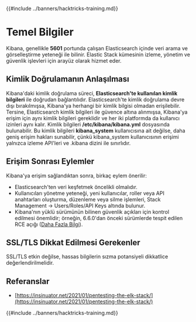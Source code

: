 {{#include ../banners/hacktricks-training.md}}

# Temel Bilgiler

Kibana, genellikle **5601** portunda çalışan Elasticsearch içinde veri arama ve görselleştirme yeteneği ile bilinir. Elastic Stack kümesinin izleme, yönetim ve güvenlik işlevleri için arayüz olarak hizmet eder.

## Kimlik Doğrulamanın Anlaşılması

Kibana'daki kimlik doğrulama süreci, **Elasticsearch'te kullanılan kimlik bilgileri** ile doğrudan bağlantılıdır. Elasticsearch'te kimlik doğrulama devre dışı bırakılmışsa, Kibana'ya herhangi bir kimlik bilgisi olmadan erişilebilir. Tersine, Elasticsearch kimlik bilgileri ile güvence altına alınmışsa, Kibana'ya erişim için aynı kimlik bilgileri gereklidir ve her iki platformda da kullanıcı izinleri aynı kalır. Kimlik bilgileri **/etc/kibana/kibana.yml** dosyasında bulunabilir. Bu kimlik bilgileri **kibana_system** kullanıcısına ait değilse, daha geniş erişim hakları sunabilir, çünkü kibana_system kullanıcısının erişimi yalnızca izleme API'leri ve .kibana dizini ile sınırlıdır.

## Erişim Sonrası Eylemler

Kibana'ya erişim sağlandıktan sonra, birkaç eylem önerilir:

- Elasticsearch'ten veri keşfetmek öncelikli olmalıdır.
- Kullanıcıları yönetme yeteneği, yeni kullanıcılar, roller veya API anahtarları oluşturma, düzenleme veya silme işlemleri, Stack Management -> Users/Roles/API Keys altında bulunur.
- Kibana'nın yüklü sürümünün bilinen güvenlik açıkları için kontrol edilmesi önemlidir; örneğin, 6.6.0'dan önceki sürümlerde tespit edilen RCE açığı ([Daha Fazla Bilgi](https://insinuator.net/2021/01/pentesting-the-elk-stack/index.html#ref2)).

## SSL/TLS Dikkat Edilmesi Gerekenler

SSL/TLS etkin değilse, hassas bilgilerin sızma potansiyeli dikkatlice değerlendirilmelidir.

## Referanslar

- [https://insinuator.net/2021/01/pentesting-the-elk-stack/](https://insinuator.net/2021/01/pentesting-the-elk-stack/)

{{#include ../banners/hacktricks-training.md}}
